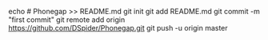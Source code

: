 echo # Phonegap >> README.md
git init
git add README.md
git commit -m "first commit"
git remote add origin https://github.com/DSpider/Phonegap.git
git push -u origin master
